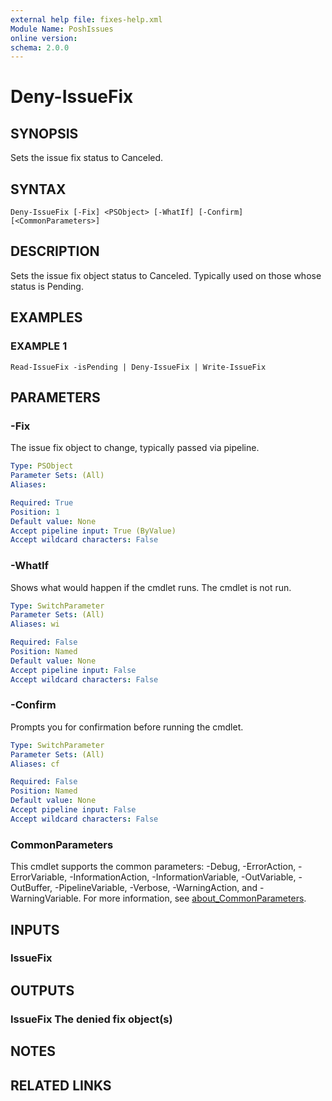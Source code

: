 ```yaml
---
external help file: fixes-help.xml
Module Name: PoshIssues
online version:
schema: 2.0.0
---
```


# Deny-IssueFix

## SYNOPSIS
Sets the issue fix status to Canceled.

## SYNTAX

```
Deny-IssueFix [-Fix] <PSObject> [-WhatIf] [-Confirm] [<CommonParameters>]
```

## DESCRIPTION
Sets the issue fix object status to Canceled. 
Typically used on those whose status is Pending.

## EXAMPLES

### EXAMPLE 1
```
Read-IssueFix -isPending | Deny-IssueFix | Write-IssueFix
```

## PARAMETERS

### -Fix
The issue fix object to change, typically passed via pipeline.

```yaml
Type: PSObject
Parameter Sets: (All)
Aliases:

Required: True
Position: 1
Default value: None
Accept pipeline input: True (ByValue)
Accept wildcard characters: False
```

### -WhatIf
Shows what would happen if the cmdlet runs.
The cmdlet is not run.

```yaml
Type: SwitchParameter
Parameter Sets: (All)
Aliases: wi

Required: False
Position: Named
Default value: None
Accept pipeline input: False
Accept wildcard characters: False
```

### -Confirm
Prompts you for confirmation before running the cmdlet.

```yaml
Type: SwitchParameter
Parameter Sets: (All)
Aliases: cf

Required: False
Position: Named
Default value: None
Accept pipeline input: False
Accept wildcard characters: False
```

### CommonParameters
This cmdlet supports the common parameters: -Debug, -ErrorAction, -ErrorVariable, -InformationAction, -InformationVariable, -OutVariable, -OutBuffer, -PipelineVariable, -Verbose, -WarningAction, and -WarningVariable. For more information, see [about_CommonParameters](http://go.microsoft.com/fwlink/?LinkID=113216).

## INPUTS

### IssueFix
## OUTPUTS

### IssueFix The denied fix object(s)
## NOTES

## RELATED LINKS

